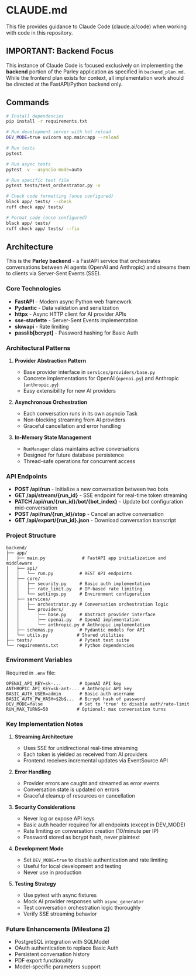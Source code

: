 # CLAUDE.md

This file provides guidance to Claude Code (claude.ai/code) when working with code in this repository.

## IMPORTANT: Backend Focus

This instance of Claude Code is focused exclusively on implementing the **backend** portion of the Parley application as specified in `backend_plan.md`. While the frontend plan exists for context, all implementation work should be directed at the FastAPI/Python backend only.

## Commands

```bash
# Install dependencies
pip install -r requirements.txt

# Run development server with hot reload
DEV_MODE=true uvicorn app.main:app --reload

# Run tests
pytest

# Run async tests
pytest -v --asyncio-mode=auto

# Run specific test file
pytest tests/test_orchestrator.py -v

# Check code formatting (once configured)
black app/ tests/ --check
ruff check app/ tests/

# Format code (once configured)
black app/ tests/
ruff check app/ tests/ --fix
```

## Architecture

This is the **Parley backend** - a FastAPI service that orchestrates conversations between AI agents (OpenAI and Anthropic) and streams them to clients via Server-Sent Events (SSE).

### Core Technologies
- **FastAPI** - Modern async Python web framework
- **Pydantic** - Data validation and serialization
- **httpx** - Async HTTP client for AI provider APIs
- **sse-starlette** - Server-Sent Events implementation
- **slowapi** - Rate limiting
- **passlib[bcrypt]** - Password hashing for Basic Auth

### Architectural Patterns

1. **Provider Abstraction Pattern**
   - Base provider interface in `services/providers/base.py`
   - Concrete implementations for OpenAI (`openai.py`) and Anthropic (`anthropic.py`)
   - Easy extensibility for new AI providers

2. **Asynchronous Orchestration**
   - Each conversation runs in its own asyncio Task
   - Non-blocking streaming from AI providers
   - Graceful cancellation and error handling

3. **In-Memory State Management**
   - `RunManager` class maintains active conversations
   - Designed for future database persistence
   - Thread-safe operations for concurrent access

### API Endpoints

- **POST /api/run** - Initialize a new conversation between two bots
- **GET /api/stream/{run_id}** - SSE endpoint for real-time token streaming
- **PATCH /api/run/{run_id}/bot/{bot_index}** - Update bot configuration mid-conversation
- **POST /api/run/{run_id}/stop** - Cancel an active conversation
- **GET /api/export/{run_id}.json** - Download conversation transcript

### Project Structure

```
backend/
├── app/
│   ├── main.py              # FastAPI app initialization and middleware
│   ├── api/
│   │   └── run.py          # REST API endpoints
│   ├── core/
│   │   ├── security.py     # Basic auth implementation
│   │   ├── rate_limit.py   # IP-based rate limiting
│   │   └── settings.py     # Environment configuration
│   ├── services/
│   │   ├── orchestrator.py # Conversation orchestration logic
│   │   └── providers/
│   │       ├── base.py     # Abstract provider interface
│   │       ├── openai.py   # OpenAI implementation
│   │       └── anthropic.py # Anthropic implementation
│   ├── schemas.py          # Pydantic models for API
│   └── utils.py           # Shared utilities
├── tests/                  # Pytest test suite
└── requirements.txt        # Python dependencies
```

### Environment Variables

Required in `.env` file:
```
OPENAI_API_KEY=sk-...       # OpenAI API key
ANTHROPIC_API_KEY=sk-ant-... # Anthropic API key
BASIC_AUTH_USER=admin       # Basic auth username
BASIC_AUTH_PW_HASH=$2b$...  # Bcrypt hash of password
DEV_MODE=false              # Set to 'true' to disable auth/rate-limit
RUN_MAX_TURNS=50           # Optional: max conversation turns
```

### Key Implementation Notes

1. **Streaming Architecture**
   - Uses SSE for unidirectional real-time streaming
   - Each token is yielded as received from AI providers
   - Frontend receives incremental updates via EventSource API

2. **Error Handling**
   - Provider errors are caught and streamed as error events
   - Conversation state is updated on errors
   - Graceful cleanup of resources on cancellation

3. **Security Considerations**
   - Never log or expose API keys
   - Basic auth header required for all endpoints (except in DEV_MODE)
   - Rate limiting on conversation creation (10/minute per IP)
   - Password stored as bcrypt hash, never plaintext

4. **Development Mode**
   - Set `DEV_MODE=true` to disable authentication and rate limiting
   - Useful for local development and testing
   - Never use in production

5. **Testing Strategy**
   - Use pytest with async fixtures
   - Mock AI provider responses with `async_generator`
   - Test conversation orchestration logic thoroughly
   - Verify SSE streaming behavior

### Future Enhancements (Milestone 2)
- PostgreSQL integration with SQLModel
- OAuth authentication to replace Basic Auth
- Persistent conversation history
- PDF export functionality
- Model-specific parameters support
